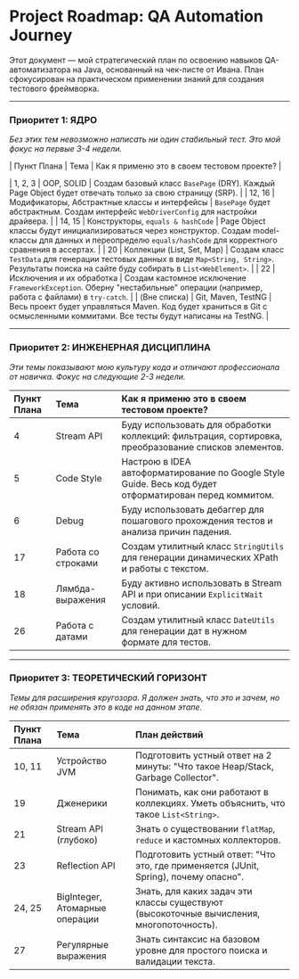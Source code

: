 # Project Roadmap: QA Automation Journey

Этот документ — мой стратегический план по освоению навыков QA-автоматизатора на Java, основанный на чек-листе от Ивана. План сфокусирован на практическом применении знаний для создания тестового фреймворка.

---

### Приоритет 1: ЯДРО 
*Без этих тем невозможно написать ни один стабильный тест. Это мой фокус на первые 3-4 недели.*

| Пункт Плана | Тема       | Как я применю это в своем тестовом проекте?                                                             |

| 1, 2, 3     | OOP, SOLID | Создам базовый класс `BasePage` (DRY). Каждый Page Object будет отвечать только за свою страницу (SRP). |
| 12, 16      | Модификаторы, Абстрактные классы и интерфейсы | `BasePage` будет абстрактным. Создам интерфейс `WebDriverConfig` для настройки драйвера. |
| 14, 15      | Конструкторы, `equals & hashCode` | Page Object классы будут инициализироваться через конструктор. Создам model-классы для данных и переопределю `equals/hashCode` для корректного сравнения в ассертах. |
| 20          | Коллекции (List, Set, Map) | Создам класс `TestData` для генерации тестовых данных в виде `Map<String, String>`. Результаты поиска на сайте буду собирать в `List<WebElement>`. |
| 22          | Исключения и их обработка | Создам кастомное исключение `FrameworkException`. Оберну "нестабильные" операции (например, работа с файлами) в `try-catch`. |
| (Вне списка) | Git, Maven, TestNG | Весь проект будет управляться Maven. Код будет храниться в Git с осмысленными коммитами. Все тесты будут написаны на TestNG. |

---

### Приоритет 2: ИНЖЕНЕРНАЯ ДИСЦИПЛИНА
*Эти темы показывают мою культуру кода и отличают профессионала от новичка. Фокус на следующие 2-3 недели.*

| Пункт Плана | Тема | Как я применю это в своем тестовом проекте? |
| :--- | :--- | :--- |
| 4 | Stream API | Буду использовать для обработки коллекций: фильтрация, сортировка, преобразование списков элементов. |
| 5 | Code Style | Настрою в IDEA автоформатирование по Google Style Guide. Весь код будет отформатирован перед коммитом. |
| 6 | Debug | Буду использовать дебаггер для пошагового прохождения тестов и анализа причин падения. |
| 17 | Работа со строками | Создам утилитный класс `StringUtils` для генерации динамических XPath и работы с текстом. |
| 18 | Лямбда-выражения | Буду активно использовать в Stream API и при описании `ExplicitWait` условий. |
| 26 | Работа с датами | Создам утилитный класс `DateUtils` для генерации дат в нужном формате для тестов. |

---

### Приоритет 3: ТЕОРЕТИЧЕСКИЙ ГОРИЗОНТ
*Темы для расширения кругозора. Я должен знать, что это и зачем, но не обязан применять это в коде на данном этапе.*

| Пункт Плана | Тема | План действий |
| :--- | :--- | :--- |
| 10, 11 | Устройство JVM | Подготовить устный ответ на 2 минуты: "Что такое Heap/Stack, Garbage Collector". |
| 19 | Дженерики | Понимать, как они работают в коллекциях. Уметь объяснить, что такое `List<String>`. |
| 21 | Stream API (глубоко) | Знать о существовании `flatMap`, `reduce` и кастомных коллекторов. |
| 23 | Reflection API | Подготовить устный ответ: "Что это, где применяется (JUnit, Spring), почему опасно". |
| 24, 25 | BigInteger, Атомарные операции | Знать, для каких задач эти классы существуют (высокоточные вычисления, многопоточность). |
| 27 | Регулярные выражения | Знать синтаксис на базовом уровне для простого поиска и валидации текста. |